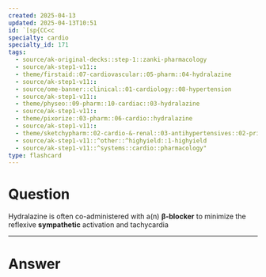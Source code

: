 ```yaml
---
created: 2025-04-13
updated: 2025-04-13T10:51
id: `[sp{CC<c
specialty: cardio
specialty_id: 171
tags:
  - source/ak-original-decks::step-1::zanki-pharmacology
  - source/ak-step1-v11::
  - theme/firstaid::07-cardiovascular::05-pharm::04-hydralazine
  - source/ak-step1-v11::
  - source/ome-banner::clinical::01-cardiology::08-hypertension
  - source/ak-step1-v11::
  - theme/physeo::09-pharm::10-cardiac::03-hydralazine
  - source/ak-step1-v11::
  - theme/pixorize::03-pharm::06-cardio::hydralazine
  - source/ak-step1-v11::
  - theme/sketchypharm::02-cardio-&-renal::03-antihypertensives::02-primary-hypertension-&-hypertensive-emergency
  - source/ak-step1-v11::^other::^highyield::1-highyield
  - source/ak-step1-v11::^systems::cardio::pharmacology"
type: flashcard
---
```


# Question
Hydralazine is often co-administered with a(n) **β-blocker** to minimize the reflexive **sympathetic** activation and tachycardia

---

# Answer
